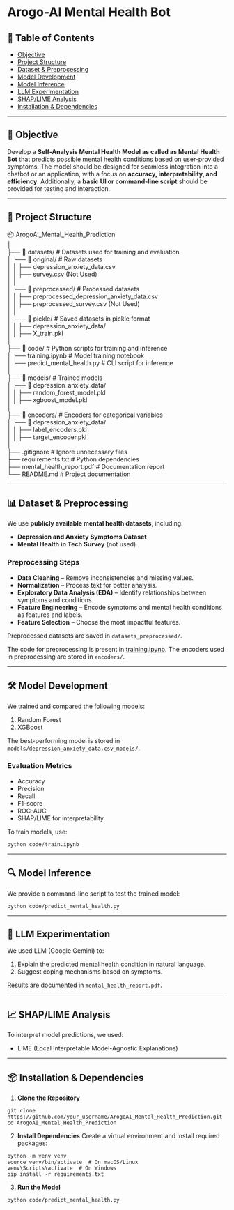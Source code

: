 # Arogo-AI Mental Health Bot
## **📌 Table of Contents**
- [Objective](#-objective)
- [Project Structure](#-project-structure)
- [Dataset & Preprocessing](#-dataset--preprocessing)
- [Model Development](#-model-development)
- [Model Inference](#-model-inference)
- [LLM Experimentation](#-llm-experimentation)
- [SHAP/LIME Analysis](#-shaplime-analysis)
- [Installation & Dependencies](#-installation--dependencies)
  
---

## **🎯 Objective**
Develop a **Self-Analysis Mental Health Model as called as Mental Health Bot** that predicts possible mental health conditions based on user-provided symptoms. The model should be designed for seamless integration into a chatbot or an application, with a focus on **accuracy, interpretability, and efficiency**. Additionally, a **basic UI or command-line script** should be provided for testing and interaction.

---

## **📂 Project Structure**  
📦 ArogoAI_Mental_Health_Prediction  
│  
├── 📂 datasets/                      # Datasets used for training and evaluation  
│   ├── 📂 original/                   # Raw datasets  
│   │   ├── depression_anxiety_data.csv  
│   │   ├── survey.csv (Not Used)  
│   │  
│   ├── 📂 preprocessed/               # Processed datasets  
│   │   ├── preprocessed_depression_anxiety_data.csv  
│   │   ├── preprocessed_survey.csv (Not Used)  
│   │  
│   ├── 📂 pickle/                     # Saved datasets in pickle format  
│   │   ├── depression_anxiety_data/  
│   │       ├── X_train.pkl  
│  
├── 📂 code/                           # Python scripts for training and inference  
│   ├── training.ipynb                 # Model training notebook  
│   ├── predict_mental_health.py       # CLI script for inference  
│  
├── 📂 models/                         # Trained models  
│   ├── 📂 depression_anxiety_data/  
│   │   ├── random_forest_model.pkl  
│   │   ├── xgboost_model.pkl  
│  
├── 📂 encoders/                       # Encoders for categorical variables  
│   ├── 📂 depression_anxiety_data/  
│   │   ├── label_encoders.pkl  
│   │   ├── target_encoder.pkl  
│  
├── .gitignore                         # Ignore unnecessary files  
├── requirements.txt                    # Python dependencies  
├── mental_health_report.pdf            # Documentation report  
└── README.md                           # Project documentation  

---

## **📊 Dataset & Preprocessing**
We use **publicly available mental health datasets**, including:
- **Depression and Anxiety Symptoms Dataset**
- **Mental Health in Tech Survey** (not used)

### **Preprocessing Steps**
- **Data Cleaning** – Remove inconsistencies and missing values.
- **Normalization** – Process text for better analysis.
- **Exploratory Data Analysis (EDA)** – Identify relationships between symptoms and conditions.
- **Feature Engineering** – Encode symptoms and mental health conditions as features and labels.
- **Feature Selection** – Choose the most impactful features.

Preprocessed datasets are saved in `datasets_preprocessed/`.

The code for preprocessing is present in [training.ipynb](code/train.ipynb). The encoders used in preprocessing are stored in `encoders/`.

---

## **🛠 Model Development**

We trained and compared the following models:

1. Random Forest
2. XGBoost

The best-performing model is stored in `models/depression_anxiety_data.csv_models/`.

### **Evaluation Metrics**
- Accuracy
- Precision
- Recall
- F1-score
- ROC-AUC
- SHAP/LIME for interpretability

To train models, use:
```
python code/train.ipynb
```

---

## **🔍 Model Inference**
We provide a command-line script to test the trained model:
```
python code/predict_mental_health.py
```

---

## **🧠 LLM Experimentation**
We used LLM (Google Gemini) to:

1. Explain the predicted mental health condition in natural language.
2. Suggest coping mechanisms based on symptoms.

Results are documented in `mental_health_report.pdf`.

---

## **📈 SHAP/LIME Analysis**
To interpret model predictions, we used:
- LIME (Local Interpretable Model-Agnostic Explanations)

---

## **📦 Installation & Dependencies**

1. **Clone the Repository**
```
git clone https://github.com/your_username/ArogoAI_Mental_Health_Prediction.git
cd ArogoAI_Mental_Health_Prediction
```

2. **Install Dependencies**
Create a virtual environment and install required packages:
```
python -m venv venv
source venv/bin/activate  # On macOS/Linux
venv\Scripts\activate  # On Windows
pip install -r requirements.txt
```

3. **Run the Model**
```
python code/predict_mental_health.py
```

